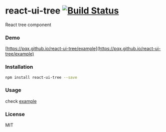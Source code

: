 # react-ui-tree [![Build Status](https://travis-ci.org/pqx/react-ui-tree.svg)](https://travis-ci.org/pqx/react-ui-tree)
React tree component
### Demo
[https://pqx.github.io/react-ui-tree/example](https://pqx.github.io/react-ui-tree/example)
### Installation
``` sh
npm install react-ui-tree --save
```
### Usage
check [example](https://github.com/pqx/react-ui-tree/blob/master/example/app.js)
### License
MIT
